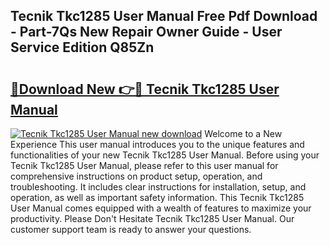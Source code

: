 ## Tecnik Tkc1285 User Manual Free Pdf Download - Part-7Qs New Repair Owner Guide - User Service Edition Q85Zn

# <h2><a href="http://bc9935.oget.top/?id=Tecnik+Tkc1285+User+Manual">🔗Download New 👉🔴 Tecnik Tkc1285 User Manual</a></h2>

[![Tecnik Tkc1285 User Manual new download](https://i.imgur.com/5g1atiW.png)](http://bc9935.oget.top/?id=Tecnik+Tkc1285+User+Manual)
Welcome to a New Experience This user manual introduces you to the unique features and functionalities of your new Tecnik Tkc1285 User Manual. Before using your Tecnik Tkc1285 User Manual, please refer to this user manual for comprehensive instructions on product setup, operation, and troubleshooting. It includes clear instructions for installation, setup, and operation, as well as important safety information. This Tecnik Tkc1285 User Manual comes equipped with a wealth of features to maximize your productivity. Please Don't Hesitate Tecnik Tkc1285 User Manual. Our customer support team is ready to answer your questions.

